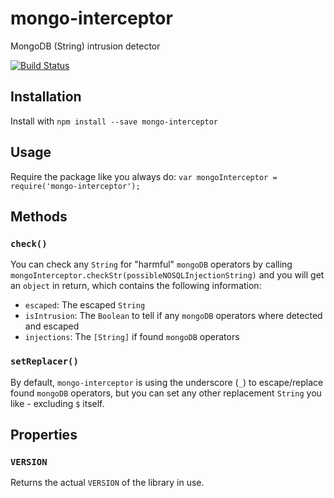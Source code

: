 # mongo-interceptor
MongoDB (String) intrusion detector

[![Build Status](https://travis-ci.org/herom/mongo-interceptor.svg?branch=master)](https://travis-ci.org/herom/mongo-interceptor)

## Installation
Install with `npm install --save mongo-interceptor`

## Usage
Require the package like you always do: `var mongoInterceptor = require('mongo-interceptor');`

## Methods
### `check()`
You can check any `String` for "harmful" `mongoDB` operators by calling `mongoInterceptor.checkStr(possibleNOSQLInjectionString)` and you will get an `object` in return, which contains the following information: 

- `escaped`: The escaped `String`
- `isIntrusion`: The `Boolean` to tell if any `mongoDB` operators where detected and escaped
- `injections`: The `[String]` if found `mongoDB` operators

### `setReplacer()`
By default, `mongo-interceptor` is using the underscore (`_`) to escape/replace found `mongoDB` operators, but you can set any other replacement `String` you like - excluding `$` itself. 


## Properties
### `VERSION`
Returns the actual `VERSION` of the library in use.
